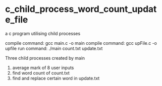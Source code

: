 # c_child_process_word_count_update_file
a c program utilising child processes

compile command: gcc main.c -o main
compile command: gcc upFile.c -o upfile
run command: ./main count.txt update.txt

Three child processes created by main
1. average mark of 8 user inputs
2. find word count of count.txt
3. find and replace certain word in update.txt
